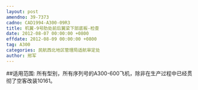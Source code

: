 ```yaml
---
layout: post
amendno: 39-7373
cadno: CAD1994-A300-09R3
title: 机翼-9号肋处前后翼梁下部底板-检查
date: 2012-08-07 00:00:00 +0800
effdate: 2012-08-09 00:00:00 +0800
tag: A300
categories: 民航西北地区管理局适航审定处
author: 邢军
---
```


##适用范围:
所有型别，所有序列号的A300-600飞机，除非在生产过程中已经贯彻了空客改装10161。

